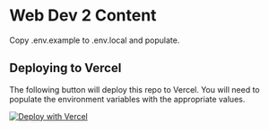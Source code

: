 # Web Dev 2 Content

Copy .env.example to .env.local and populate.

## Deploying to Vercel

The following button will deploy this repo to Vercel. You will need to populate the environment variables with the appropriate values.

[![Deploy with Vercel](https://vercel.com/button)](https://vercel.com/new/clone?repository-url=https%3A%2F%2Fgithub.com%2Fwarsylewicz%2Fwebdev2&env=NEXT_PUBLIC_INSTRUCTOR_EMAIL,NEXT_PUBLIC_INSTRUCTOR_FIRST_NAME,NEXT_PUBLIC_INSTRUCTOR_FULL_NAME,NEXT_PUBLIC_INSTRUCTOR_TEAMS_CHAT,NEXT_PUBLIC_STUDENT_GITHUB_USERNAMES&envDescription=API%20Keys%20needed%20for%20populating%20the%20instructor%20information&envLink=https%3A%2F%2Fgithub.com%2Fwarsylewicz%2Fwebdev2%23readme&project-name=webdev2&repository-name=webdev2)
